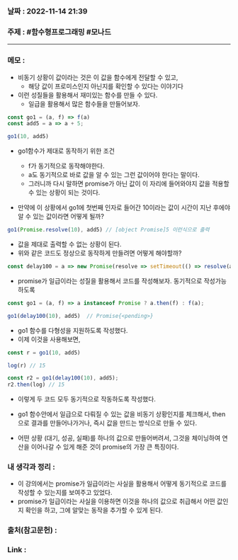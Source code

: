 ### 날짜 : 2022-11-14 21:39
### 주제 : #함수형프로그래밍 #모나드 

---- 

### 메모 : 
- 비동기 상황이 값이라는 것은 이 값을 함수에게 전달할 수 있고, 
	- 해당 값이 프로미스인지 아닌지를 확인할 수 있다는 이야기다 
- 이런 성질들을 활용해서 재미있는 함수를 만들 수 있다. 
	- 일급을 활용해서 많은 함수들을 만들어보자. 

```javascript
const go1 = (a, f) => f(a)
const add5 = a => a + 5;

go1(10, add5)
```
- go1함수가 제대로 동작하기 위한 조건 
	- f가 동기적으로 동작해야한다.
	- a도 동기적으로 바로 값을 알 수 있는 그런 값이어야 한다는 말이다. 
	- 그러니까 다시 말하면 promise가 아닌 값이 이 자리에 들어와야지 값을 적용할 수 있는 상황이 되는 것이다. 
	
- 만약에 이 상황에서 go1에 첫번째 인자로 들어간 10이라는 값이 시간이 지난 후에야 알 수 있는 값이라면 어떻게 될까? 
```javascript
go1(Promise.resolve(10), add5) // [object Promise]5 이런식으로 출력 
```
- 값을 제대로 출력할 수 없는 상황이 된다. 
- 위와 같은 코드도 정상으로 동작하게 만들려면 어떻게 해야할까? 

```javascript
const delay100 = a => new Promise(resolve => setTimeout(() => resolve(a),100)) // a라는 값을 받아두었다가 100ms 후에 그대로 반환해주는 함수 
```
- promise가 일급이라는 성질을 활용해서 코드를 작성해보자. 동기적으로 작성가능하도록 

```javascript
const go1 = (a, f) => a instanceof Promise ? a.then(f) : f(a);

go1(delay100(10), add5)  // Promise{<pending>}
```
- go1 함수를 다형성을 지원하도록 작성했다. 
- 이제 이것을 사용해보면, 

```javascript
const r = go1(10, add5)

log(r) // 15

const r2 = go1(delay100(10), add5);
r2.then(log) // 15
```
- 이렇게 두 코드 모두 동기적으로 작동하도록 작성했다.

- go1 함수안에서 일급으로 다뤄질 수 있는 값을 비동기 상황인지를 체크해서, then으로 결과를 만들어나가거나, 즉시 값을 만드는 방식으로 만들 수 있다. 

- 어떤 상황 (대기, 성공, 실패)를 하나의 값으로 만들어버려서, 그것을 체이닝하여 연산을 이어나갈 수 있게 해준 것이 promise의 가장 큰 특징이다. 


### 내 생각과 정리 : 
- 이 강의에서는 promise가 일급이라는 사실을 활용해서 어떻게 동기적으로 코드를 작성할 수 있는지를 보여주고 있었다. 
- promise가 일급이라는 사실을 이용하면 이것을 하나의 값으로 취급해서 어떤 값인지 확인을 하고, 그에 알맞는 동작을 추가할 수 있게 된다. 


### 출처(참고문헌) : 



### Link : 
